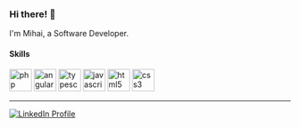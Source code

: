 ### Hi there! 👋

I'm Mihai, a Software Developer.

<!--
**mihsar/mihsar** is a ✨ _special_ ✨ repository because its `README.md` (this file) appears on your GitHub profile.

Here are some ideas to get you started:

- 🔭 I’m currently working on ...
- 🌱 I’m currently learning ...
- 👯 I’m looking to collaborate on ...
- 🤔 I’m looking for help with ...
- 💬 Ask me about ...
- 📫 How to reach me: ...
- 😄 Pronouns: ...
- ⚡ Fun fact: ...

<details>
    <summary>More details <i><small>(click to expand)</small></i></summary>
    coming soon...
</details>
-->

#### Skills

<div class="ms-skills">
<img src="https://unpkg.com/simple-icons@10.0.0/icons/php.svg" alt="php skill" class="ms-skill php" title="PHP" height="40" color="#777BB4"/>
<img src="https://unpkg.com/simple-icons@10.0.0/icons/angular.svg" alt="angular skill" title="Angular" height="40" color="#0F0F11"/>
<img src="https://unpkg.com/simple-icons@10.0.0/icons/typescript.svg" alt="typescript skill" title="TypeScript" height="40" color="#3178C6"/>
<img src="https://unpkg.com/simple-icons@10.0.0/icons/javascript.svg" alt="javascript skill" title="JavaScript" height="40" color="#F7DF1E"/>
<img src="https://unpkg.com/simple-icons@10.0.0/icons/html5.svg" alt="html5 skill" title="HTML" height="40" color="#E34F26"/>
<img src="https://unpkg.com/simple-icons@10.0.0/icons/css3.svg" alt="css3 skill" title="CSS" height="40" color="#1572B6"/>
</div>

---

[![LinkedIn Profile](https://img.shields.io/badge/-mihais-blue?style=social&logo=linkedin&link=%2F%2Fwww.linkedin.com%2Fin%2Fmihai-sarbu-72211514a)](https://www.linkedin.com/in/mihai-sarbu-72211514a)

<!--
Thanks to [SuperTinyIcons](https://github.com/edent/SuperTinyIcons)
-->
